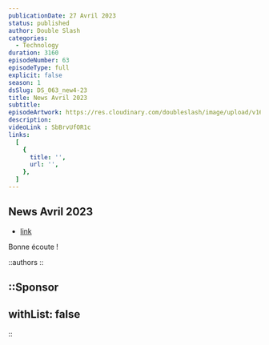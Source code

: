 ```yaml
---
publicationDate: 27 Avril 2023
status: published
author: Double Slash
categories:
  - Technology
duration: 3160
episodeNumber: 63
episodeType: full
explicit: false
season: 1
dsSlug: DS_063_new4-23
title: News Avril 2023
subtitle: 
episodeArtwork: https://res.cloudinary.com/doubleslash/image/upload/v1682523484/episode/ART_63_news4-23_cphonc.png
description: 
videoLink : SbBrvUfOR1c
links:
  [
    {
      title: '',
      url: '',
    },
  ]
---
```

## News Avril 2023


- [link](http)

Bonne écoute !

::authors
::

::Sponsor
---
withList: false
---
::
